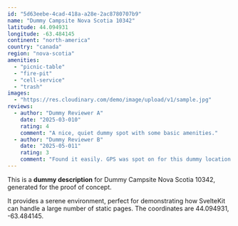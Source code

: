 ```yaml
---
id: "5d63eebe-4cad-418a-a28e-2ac8780707b9"
name: "Dummy Campsite Nova Scotia 10342"
latitude: 44.094931
longitude: -63.484145
continent: "north-america"
country: "canada"
region: "nova-scotia"
amenities:
  - "picnic-table"
  - "fire-pit"
  - "cell-service"
  - "trash"
images:
  - "https://res.cloudinary.com/demo/image/upload/v1/sample.jpg"
reviews:
  - author: "Dummy Reviewer A"
    date: "2025-03-010"
    rating: 4
    comment: "A nice, quiet dummy spot with some basic amenities."
  - author: "Dummy Reviewer B"
    date: "2025-05-011"
    rating: 3
    comment: "Found it easily. GPS was spot on for this dummy location."
---
```


This is a **dummy description** for Dummy Campsite Nova Scotia 10342, generated for the proof of concept.

It provides a serene environment, perfect for demonstrating how SvelteKit can handle a large number of static pages. The coordinates are 44.094931, -63.484145.
